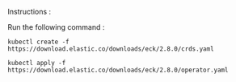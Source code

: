 Instructions : 

Run the following command : 

`kubectl create -f https://download.elastic.co/downloads/eck/2.8.0/crds.yaml`

`kubectl apply -f https://download.elastic.co/downloads/eck/2.8.0/operator.yaml`
